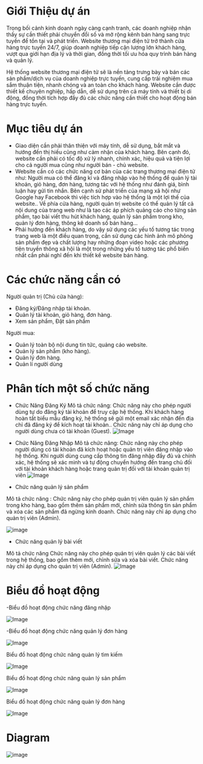 # Giới Thiệu dự án
Trong bối cảnh kinh doanh ngày càng cạnh tranh, các doanh nghiệp nhận thấy sự cần thiết phải chuyển đổi số và mở rộng kênh bán hàng sang trực tuyến để tồn tại và phát triển.  Website thương mại điện tử trở thành cửa hàng trực tuyến 24/7,  giúp doanh nghiệp tiếp cận lượng lớn khách hàng, vượt qua giới hạn địa lý và thời gian, đồng thời tối ưu hóa quy trình bán hàng và quản lý.

Hệ thống website thương mại điện tử sẽ là nền tảng trưng bày và bán các sản phẩm/dịch vụ của doanh nghiệp trực tuyến, cung cấp trải nghiệm mua sắm thuận tiện, nhanh chóng và an toàn cho khách hàng.  Website cần được thiết kế chuyên nghiệp, hấp dẫn, dễ sử dụng trên cả máy tính và thiết bị di động,  đồng thời tích hợp đầy đủ các chức năng cần thiết cho hoạt động bán hàng trực tuyến.
# Mục tiêu dự án
- Giao diện cần phải thân thiện với máy tính, dễ sử dụng, bắt mắt và hướng đến thị hiếu cũng như cảm nhận của khách hàng. Bên cạnh đó, website cần phải có tốc độ xử lý nhanh, chính xác, hiệu quả và tiện lợi cho cả người mua cũng như người bán - chủ website.
- Website cần có các chức năng cơ bản của các trang thương mại điện tử như: Người mua có thể đăng kí và đăng nhập vào hệ thống để quản lý tài khoản, giỏ hàng, đơn hàng, tương tác với hệ thống như đánh giá, bình luận hay gửi tin nhắn. Bên cạnh sử phát triển của mạng xã hội như Google hay Facebook thì việc tích hợp vào hệ thống là một lợi thế của website.. Về phía cửa hàng, người quản trị website có thể quản lý tất cả nội dung của trang web như là tạo các áp phích quảng cáo cho từng sản phẩm, tạo bài viết thu hút khách hàng, quản lý sản phẩm trong kho, quản lý đơn hàng, thông kê doanh số bán hàng...
- Phải hướng đến khách hàng, do vậy sử dụng các yếu tố tương tác trong trang web là một điều quan trọng, cần sử dụng các hình ảnh mô phỏng sản phẩm đẹp và chất lượng hay những đoạn video hoặc các phương tiện truyền thông xã hội là một trong những yếu tố tương tác phổ biến nhất cần phải nghĩ đến khi thiết kế website bán hàng.

# Các chức năng cần có
Người quản trị (Chủ cửa hàng): 
- Đăng ký/Đăng nhập tài khoản.
- Quản lý tài khoản, giỏ hàng, đơn hàng.
- Xem sản phẩm, Đặt sản phẩm
  
Người mua:
- Quản lý toàn bộ nội dung tin tức, quảng cáo website.
- Quản lý sản phẩm (kho hàng).
- Quản lý đơn hàng.
- Quản lí người dùng


 # Phân tích một số chức năng
- Chức Năng Đăng Ký
Mô tả chức năng: Chức năng này cho phép người dùng tự do đăng ký tài khoản để truy cập hệ thống. Khi khách hàng hoàn tất biểu mẫu đăng ký, hệ thống sẽ gửi một email xác nhận đến địa chỉ đã đăng ký để kích hoạt tài khoản.. Chức năng này chỉ áp dụng cho người dùng chưa có tài khoản (Guest).
![Image](https://github.com/user-attachments/assets/350fce2f-9460-4b75-8935-f95eb0cd8f87)
- Chức Năng Đăng Nhập
Mô tả chức năng: Chức năng này cho phép người dùng có tài khoản đã kích hoạt hoặc quản trị viên đăng nhập vào hệ thống. Khi người dùng cung cấp thông tin đăng nhập đầy đủ và chính xác, hệ thống sẽ xác minh và tự động chuyển hướng đến trang chủ đối với tài khoản khách hàng hoặc trang quản trị đối với tài khoản quản trị viên
![Image](https://github.com/user-attachments/assets/2afbd658-254f-40ff-9ff7-67b3e35ee89e)

- Chức năng quản lý sản phẩm

Mô tả chức năng : Chức năng này cho phép quản trị viên quản lý sản phẩm trong kho hàng, bao gồm thêm sản phẩm mới, chỉnh sửa thông tin sản phẩm và xóa các sản phẩm đã ngừng kinh doanh. Chức năng này chỉ áp dụng cho quản trị viên (Admin).

![image](https://github.com/user-attachments/assets/4f9a830b-0952-470a-be50-e59191a3716f)


- Chức năng quản lý bài viết
  
Mô tả chức năng Chức năng này cho phép quản trị viên quản lý các bài viết trong hệ thống, bao gồm thêm mới, chỉnh sửa và xóa bài viết. Chức năng này chỉ áp dụng cho quản trị viên (Admin).
![Image](https://github.com/user-attachments/assets/0e20875f-48b5-415e-8440-d7bdb62d0f40)

  # Biểu đồ hoạt động
-Biểu đồ hoạt động chức năng đăng nhập

![Image](https://github.com/user-attachments/assets/5f3ef4e1-2a15-4e96-81fe-076bc0c06d69)

-Biểu đồ hoạt động chức năng quản lý đơn hàng

![Image](https://github.com/user-attachments/assets/b27c2e3f-be00-446d-aa09-bc61af7c6cc1)

Biểu đồ hoạt động chức năng quản lý tìm kiếm

![Image](https://github.com/user-attachments/assets/4c088e43-2258-458d-bdfb-622f3f08d288)

Biểu đồ hoạt động chức năng quản lý sản phẩm

![Image](https://github.com/user-attachments/assets/81369d17-510d-4292-93af-71472e94b9db)

Biểu đồ hoạt động chức năng quản lý đơn hàng

![Image](https://github.com/user-attachments/assets/ce6aaf90-0afb-4edb-b32f-042667a1c0e2)

  # Diagram

![image](https://github.com/user-attachments/assets/0cd820ea-ad9f-400d-9ba7-e5eefd4326c7)

